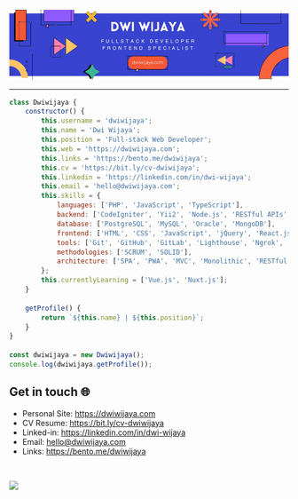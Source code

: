 ![Banner](assets/blue-geometric-banner.png)

---

```javascript
class Dwiwijaya {
    constructor() {
        this.username = 'dwiwijaya';
        this.name = 'Dwi Wijaya';
        this.position = 'Full-stack Web Developer';
        this.web = 'https://dwiwijaya.com';
        this.links = 'https://bento.me/dwiwijaya';
        this.cv = 'https://bit.ly/cv-dwiwijaya';
        this.linkedin = 'https://linkedin.com/in/dwi-wijaya';
        this.email = 'hello@dwiwijaya.com';
        this.skills = {
            languages: ['PHP', 'JavaScript', 'TypeScript'],
            backend: ['CodeIgniter', 'Yii2', 'Node.js', 'RESTful APIs', 'GraphQL'],
            database: ['PostgreSQL', 'MySQL', 'Oracle', 'MongoDB'],
            frontend: ['HTML', 'CSS', 'JavaScript', 'jQuery', 'React.js', 'Vue.js', 'Next.js', 'Bootstrap', 'Tailwind', 'Sass'],
            tools: ['Git', 'GitHub', 'GitLab', 'Lighthouse', 'Ngrok', 'DBeaver', 'Vercel', 'Firebase', 'Supabase'],
            methodologies: ['SCRUM', 'SOLID'],
            architecture: ['SPA', 'PWA', 'MVC', 'Monolithic', 'RESTful'],
        };
        this.currentlyLearning = ['Vue.js', 'Nuxt.js'];
    }

    getProfile() {
        return `${this.name} | ${this.position}`;
    }
}

const dwiwijaya = new Dwiwijaya();
console.log(dwiwijaya.getProfile());

```

## Get in touch 🌐

- Personal Site: https://dwiwijaya.com
- CV Resume: https://bit.ly/cv-dwiwijaya
- Linked-in: https://linkedin.com/in/dwi-wijaya 
- Email: hello@dwiwijaya.com 
- Links: https://bento.me/dwiwijaya
<br>

[![](https://visitcount.itsvg.in/api?id=dwi-wijaya&icon=2&color=3)](https://visitcount.itsvg.in)

